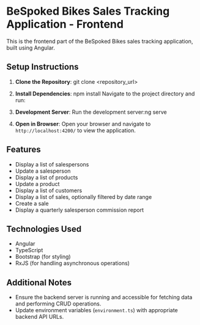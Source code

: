 # BeSpoked Bikes Sales Tracking Application - Frontend

This is the frontend part of the BeSpoked Bikes sales tracking application, built using Angular.

## Setup Instructions

1. **Clone the Repository**:  git clone <repository_url>
3. **Install Dependencies**: npm install
Navigate to the project directory and run:

3. **Development Server**: 
Run the development server:ng serve

5.  **Open in Browser**:
Open your browser and navigate to `http://localhost:4200/` to view the application.
## Features

- Display a list of salespersons
- Update a salesperson
- Display a list of products
- Update a product
- Display a list of customers
- Display a list of sales, optionally filtered by date range
- Create a sale
- Display a quarterly salesperson commission report

## Technologies Used

- Angular
- TypeScript
- Bootstrap (for styling)
- RxJS (for handling asynchronous operations)

## Additional Notes

- Ensure the backend server is running and accessible for fetching data and performing CRUD operations.
- Update environment variables (`environment.ts`) with appropriate backend API URLs.
